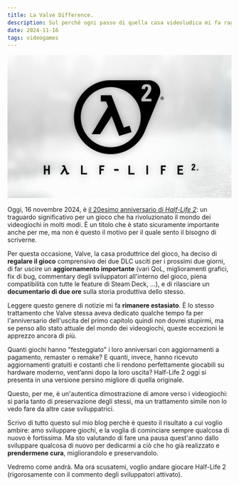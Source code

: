 ```yaml
---
title: La Valve Difference.
description: Sul perchè ogni passo di quella casa videoludica mi fa ragioanre.
date: 2024-11-16
tags: videogames
---
```


![Half-Life 2 Logo](./hl2wallpaper.jpg)

Oggi, 16 novembre 2024, è [il 20esimo anniversario di _Half-Life 2_](https://www.half-life.com/it/halflife2/20th): un traguardo significativo per un gioco che ha rivoluzionato il mondo dei videogiochi in molti modi.
È un titolo che è stato sicuramente importante anche per me, ma non è questo il motivo per il quale sento il bisogno di scriverne.

Per questa occasione, Valve, la casa produttrice del gioco, ha deciso di **regalare il gioco** comprensivo dei due DLC usciti per i prossimi due giorni, di far uscire un **aggiornamento importante** (vari QoL, miglioramenti grafici, fix di bug, commentary degli sviluppatori all'interno del gioco, piena compatibilità con tutte le feature di Steam Deck, ...), e di rilasciare un **documentario di due ore** sulla storia produttiva dello stesso.

Leggere questo genere di notizie mi fa **rimanere estasiato**. È lo stesso trattamento che Valve stessa aveva dedicato qualche tempo fa per l'anniversario dell'uscita del primo capitolo quindi non dovrei stupirmi, ma se penso allo stato attuale del mondo dei videogiochi, queste eccezioni le apprezzo ancora di più.

Quanti giochi hanno "festeggiato" i loro anniversari con aggiornamenti a pagamento, remaster o remake? E quanti, invece, hanno ricevuto aggiornamenti gratuiti e costanti che li rendono perfettamente giocabili su hardware moderno, vent’anni dopo la loro uscita? Half-Life 2 oggi si presenta in una versione persino migliore di quella originale.

Questo, per me, è un'autentica dimostrazione di amore verso i videogiochi: si parla tanto di preservazione degli stessi, ma un trattamento simile non lo vedo fare da altre case sviluppatrici.

Scrivo di tutto questo sul mio blog perchè è questo il risultato a cui voglio ambire: amo sviluppare giochi, e la voglia di cominciare sempre qualcosa di nuovo è fortissima. Ma sto valutando di fare una pausa quest'anno dallo sviluppare qualcosa di nuovo per dedicarmi a ciò che ho già realizzato e **prendermene cura**, migliorandolo e preservandolo.

Vedremo come andrà. Ma ora scusatemi, voglio andare giocare Half-Life 2 (rigorosamente con il commento degli sviluppatori attivato).
